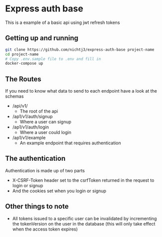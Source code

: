 # Express auth base
This is a example of a basic api using jwt refresh tokens

## Getting up and running
```sh
git clone https://github.com/nichtj3/express-auth-base project-name
cd project-name
# Copy .env.sample file to .env and fill in
docker-compose up
```

## The Routes
If you need to know what data to send to each endpoint have a look at the schemas
- /api/v1/
  - The root of the api
- /ap1/v1/auth/signup
  - Where a user can signup
- /ap1/v1/auth/login
  - Where a user could login
- /ap1/v1/example
  - An example endpoint that requires authentication

## The authentication
Authentication is made up of two parts
  - X-CSRF-Token header set to the csrfToken returned in the request to login
    or signup
  - And the cookies set when you login or signup

## Other things to note
- All tokens issued to a specific user can be invalidated by incrementing the
  tokenVersion on the user in the database (this will only take effect when the
  access token expires)
